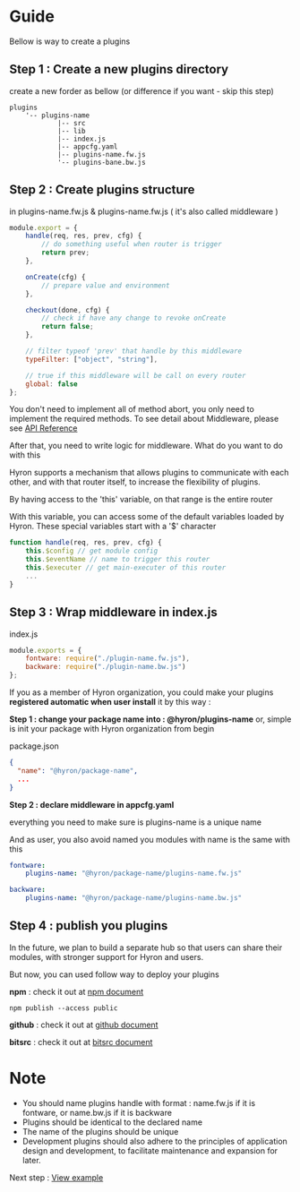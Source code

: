 # Guide

Bellow is way to create a plugins

## Step 1 : Create a new plugins directory

create a new forder as bellow (or difference if you want - skip this step)

```
plugins
    '-- plugins-name
            |-- src
            |-- lib
            |-- index.js
            |-- appcfg.yaml
            |-- plugins-name.fw.js
            '-- plugins-bane.bw.js
```

## Step 2 : Create plugins structure

in plugins-name.fw.js & plugins-name.fw.js ( it's also called middleware )

```js
module.export = {
    handle(req, res, prev, cfg) {
        // do something useful when router is trigger
        return prev;
    },

    onCreate(cfg) {
        // prepare value and environment
    },

    checkout(done, cfg) {
        // check if have any change to revoke onCreate
        return false;
    },

    // filter typeof 'prev' that handle by this middleware
    typeFilter: ["object", "string"],

    // true if this middleware will be call on every router
    global: false
};
```

You don't need to implement all of method abort, you only need to implement the required methods. To see detail about Middleware, please see [API Reference](api-reference/PluginsMeta.md)

After that, you need to write logic for middleware. What do you want to do with this

Hyron supports a mechanism that allows plugins to communicate with each other, and with that router itself, to increase the flexibility of plugins.

By having access to the 'this' variable, on that range is the entire router

With this variable, you can access some of the default variables loaded by Hyron. These special variables start with a '\$' character

```js
function handle(req, res, prev, cfg) {
    this.$config // get module config
    this.$eventName // name to trigger this router
    this.$executer // get main-executer of this router
    ...
}
```

## Step 3 : Wrap middleware in index.js

index.js

```js
module.exports = {
    fontware: require("./plugin-name.fw.js"),
    backware: require("./plugin-name.bw.js")
};
```

If you as a member of Hyron organization, you could make your plugins **registered automatic when user install** it by this way :

**Step 1 : change your package name into : @hyron/plugins-name**
or, simple is init your package with Hyron organization from begin

package.json

```json
{
  "name": "@hyron/package-name",
  ...
}
```

**Step 2 : declare middleware in appcfg.yaml**

everything you need to make sure is plugins-name is a unique name

And as user, you also avoid named you modules with name is the same with this

```yaml
fontware:
    plugins-name: "@hyron/package-name/plugins-name.fw.js"

backware:
    plugins-name: "@hyron/package-name/plugins-name.bw.js"
```

## Step 4 : publish you plugins

In the future, we plan to build a separate hub so that users can share their modules, with stronger support for Hyron and users.

But now, you can used follow way to deploy your plugins

**npm** : check it out at [npm document](https://docs.npmjs.com/cli/publish)

```
npm publish --access public
```

**github** : check it out at [github document](https://help.github.com/articles/adding-an-existing-project-to-github-using-the-command-line/)

**bitsrc** : check it out at [bitsrc document](https://docs.bitsrc.io/docs/quick-start.html)

# Note

-   You should name plugins handle with format : name.fw.js if it is fontware, or name.bw.js if it is backware
-   Plugins should be identical to the declared name
-   The name of the plugins should be unique
-   Development plugins should also adhere to the principles of application design and development, to facilitate maintenance and expansion for later.

Next step : [View example](example.md)
